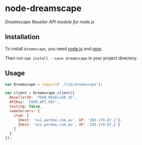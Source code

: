 # node-dreamscape

_Dreamscape Reseller API module for node.js_

## Installation
To install `dreamscape`, you need [node.js](http://nodejs.org/) and [npm](https://github.com/npm/npm#super-easy-install).

Then run `npm install --save dreamscape` in your project directory.

## Usage
```javascript
var Dreamscape = require('./lib/dreamscape');

var client = Dreamscape.client({
  ResellerID: 'YOUR_RESELLER_ID',
  APIKey: 'YOUR_API_KEY',
  testing: false,
  nameServers: {
    item: [
      {Host: 'ns1.parkme.com.au', IP: '203.170.87.1'},
      {Host: 'ns2.parkme.com.au', IP: '203.170.87.2'}
    ]
  }
});
```

